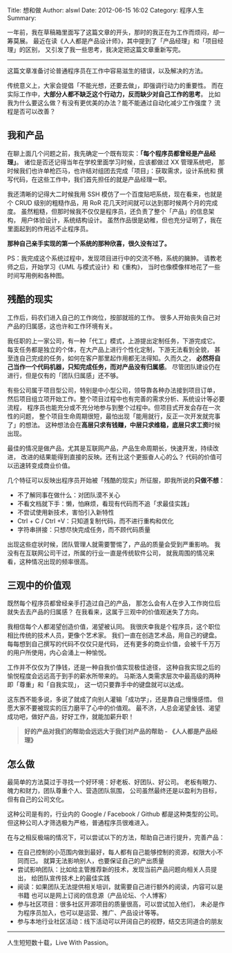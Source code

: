 Title: 想和做
Author: alswl
Date: 2012-06-15 16:02
Category: 程序人生
Summary: 


一年前，我在草稿箱里面写了这篇文章的开头，那时的我正在为工作而烦闷，却一筹莫展。
最近在读《人人都是产品设计师》，其中提到了「产品经理」和「项目经理」的区别，
又引发了我一些思考，我决定把这篇文章重新写完。

----

这篇文章准备讨论普通程序员在工作中容易滋生的错误，以及解决的方法。

传统意义上，大家会提倡「不能光想，还要去做」，即强调行动力的重要性。
而在实际工作中，**大部分人都不缺乏这个行动力，反而缺少对自己工作的思考**。
比如我为什么要这么做？有没有更优美的办法？能不能通过自动化减少工作强度？
流程是否可以改善？

## 我和产品 ##

在聊上面几个问题之前，我先确定一个既有现实：**「每个程序员都曾经是产品经理」**。
诸位是否还记得当年在学校里面学习时候，应该都做过 XX 管理系统吧，
那时候我们也许单枪匹马，也许结对组团去完成「项目」：获取需求，设计系统和
撰写代码，在这些工作中，我们首先担任的就是产品经理一职。

<!--more-->

我还清晰的记得大二时候我用 SSH 模仿了一个百度贴吧系统，现在看来，也就是个
CRUD 级别的粗糙作品，用 RoR 花几天时间就可以达到那时候两个月的完成度。
虽然粗糙，但那时候我不仅仅是程序员，还负责了整个「产品」的信息架构，
用户体验设计，系统结构设计。
虽然作品很是幼稚，但也充分证明了，我在里面起到的作用远不止程序员。

**那种自己亲手实现的第一个系统的那种欣喜，很久没有过了。**

PS：我完成这个系统过程中，发现项目进行中的交流不畅，系统的臃肿。
请教老师之后，开始学习《UML 与模式设计》和《重构》，
当时也像模像样地花了一些时间写用例和各种图。

## 残酷的现实 ##

工作后，码农们进入自己的工作岗位，按部就班的工作。
很多人开始丧失自己对产品的归属感，这也许和工作环境有关。

我任职的上一家公司，有一种「代工」模式，上游提出定制任务，下游完成它。
每支任务都是独立的个体，在大产品上进行个性化定制，下游无法看到全貌，
甚至连自己完成的任务，如何在客户那里起作用都无法得知。久而久之，
**必然将自己当作一个代码机器，只知完成任务，而对产品没有归属感**。
尽管团队建设仍在进行，但是仅有的「团队归属感」还不够。

有些公司属于项目型公司，特别是中小型公司，领导靠各种办法接到项目订单，
然后项目组立项开始工作。整个项目过程中也有完善的需求分析、系统设计等必要流程，
程序员也能充分或不充分地参与到整个过程中。但项目式开发会存在一次性的问题，
整个项目生命周期很短，最怕出现「能用就行，反正一次开发就完事了」的想法。
这种想法会在**高层只求有钱赚，中层只求维稳，底层只求工资**时候出现。

最佳的情况是做产品，尤其是互联网产品，产品生命周期长，快速开发，持续改进，
改进的结果能得到直接的反映。还有比这个更振奋人心的么？
代码的价值可以迅速转变成商业价值。

几个特征可以反映出程序员开始被「残酷的现实」所征服，即我所说的**只做不想**：

* 不了解同事在做什么：对团队漠不关心
* 不看文档就下手：懒，怕麻烦，看现有代码而不追「求最佳实践」
* 不尝试使用新技术，害怕引入新特性
* Ctrl + C / Ctrl +V：只知道复制代码，而不进行重构和优化
* 字符串拼接：只想尽快完成任务，而不顾代码质量

出现这些症状时候，团队管理人就需要警惕了，产品的质量会受到严重影响。
我没有在互联网公司干过，所属的行业一直是传统软件公司，
就我周围的情况来看，这种情况出现的频率很高。

## 三观中的价值观 ##

既然每个程序员都曾经亲手打造过自己的产品，
那怎么会有人在步入工作岗位后就失去去产品的归属感？
在我看来，这属于三观中的价值观迷失了方向。

我相信每个人都渴望创造价值，渴望被认同。
我很庆幸我是个程序员，这个职位相比传统的技术人员，更像个艺术家。
我们一直在创造艺术品，用自己的键盘。每每想到自己撰写的代码不仅仅只是代码，
还有更多的商业价值，会被千千万万的用户所使用，内心会涌上一种愉悦。

工作并不仅仅为了挣钱，还是一种自我价值实现极佳途径，
这种自我实现之后的愉悦程度会远远高于到手的薪水所带来的。
马斯洛人类需求层次中最高级的两种即「尊重」和「自我实现」，
这一切只要靠手中的键盘就可以达成。

这东西不能多说，多说了就成了向别人灌输「成功学」，还是靠自己慢慢感悟。
但愿大家不要被现实的压力磨平了心中的价值观。
最不济，人总会渴望金钱、渴望成功吧，做好产品，好好工作，就能加薪升职！

> **好的产品对我们的帮助会远远大于我们对产品的帮助 - 《人人都是产品经理》**

## 怎么做 ##

最简单的方法莫过于寻找一个好环境：好老板、好团队、好公司。
老板有眼力、魄力和财力，团队尊重个人、营造团队氛围，
公司虽然最终还是以盈利为目标，但有自己的公司文化。

这种公司是有的，行业内的 Google / Facebook / Github 都是这种类型的公司。
但这种公司人才筛选极为严格，普通程序员很难进入。

在与之相反极端的情况下，可以尝试以下的方法，帮助自己进行提升，完善产品：

* 在自己控制的小范围内做到最好，每人都有自己能够控制的资源，权限大小不同而已。
就算无法影响别人，也要保证自己的产出质量
* 尝试影响团队：比如给主管推荐新的技术，发现当前产品问题向相关人员提出，
给团队宣传技术上的最佳实践
* 阅读：如果团队无法提供相关培训，就需要自己进行额外的阅读，内容可以是书籍
也可以是网上订阅的信息源（产品论坛、个人博客）
* 参与社区项目：很多社区开源项目的质量很高，可以尝试加入他们，
未必是作为程序员加入，也可以是运营、推广、产品设计等等。
* 参与本地行业社区活动：线下活动可以开阔自己的视野，结交志同道合的朋友

----

人生短短数十载，Live With Passion。